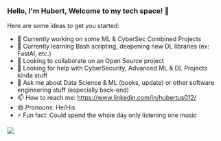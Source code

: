 ### Hello, I'm Hubert, Welcome to my tech space! 👋


Here are some ideas to get you started:

- 🔭 Currently working on some ML & CyberSec Combined Projects 
- 🌱 Currently learning Bash scripting, deepening new DL libraries (ex: FastAI, etc.)  
- 👯 Looking to collaborate on an Open Source project 
- 🤔 Looking for help with CyberSecurity, Advanced ML & DL Projects kinda stuff   
- 💬 Ask me about Data Science & ML (books, update) or other software engineering stuff (especially back-end) 
- 📫 How to reach me: https://www.linkedin.com/in/hubertus012/
- 😄 Pronouns: He/His
- ⚡ Fun fact: Could spend the whole day only listening one music

<img src="https://github-readme-stats.vercel.app/api?username=ThisisHubert&&show_icons=true&&title_color=ffffff&icon_color=bb2acf&&text_color=daf7dc&bg_color=191919">
